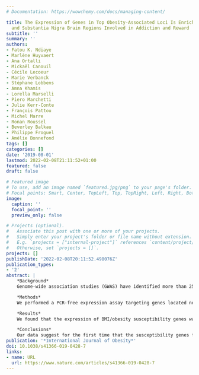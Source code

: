 ```yaml
---
# Documentation: https://wowchemy.com/docs/managing-content/

title: The Expression of Genes in Top Obesity-Associated Loci Is Enriched in Insula
  and Substantia Nigra Brain Regions Involved in Addiction and Reward
subtitle: ''
summary: ''
authors:
- Fatou K. Ndiaye
- Marlène Huyvaert
- Ana Ortalli
- Mickaël Canouil
- Cécile Lecoeur
- Marie Verbanck
- Stéphane Lobbens
- Amna Khamis
- Lorella Marselli
- Piero Marchetti
- Julie Kerr-Conte
- François Pattou
- Michel Marre
- Ronan Roussel
- Beverley Balkau
- Philippe Froguel
- Amélie Bonnefond
tags: []
categories: []
date: '2019-08-01'
lastmod: 2022-02-08T21:11:52+01:00
featured: false
draft: false

# Featured image
# To use, add an image named `featured.jpg/png` to your page's folder.
# Focal points: Smart, Center, TopLeft, Top, TopRight, Left, Right, BottomLeft, Bottom, BottomRight.
image:
  caption: ''
  focal_point: ''
  preview_only: false

# Projects (optional).
#   Associate this post with one or more of your projects.
#   Simply enter your project's folder or file name without extension.
#   E.g. `projects = ["internal-project"]` references `content/project/deep-learning/index.md`.
#   Otherwise, set `projects = []`.
projects: []
publishDate: '2022-02-08T20:11:52.498076Z'
publication_types:
- '2'
abstract: |
    *Background*  
    Genome-wide association studies (GWAS) have identified more than 250 loci associated with body mass index (BMI) and obesity. However, post-GWAS functional genomic investigations have been inadequate for understanding how these genetic loci physiologically impact disease development.

    *Methods*  
    We performed a PCR-free expression assay targeting genes located nearby the GWAS-identified SNPs associated with BMI/obesity in a large panel of human tissues. Furthermore, we analyzed several genetic risk scores (GRS) summing GWAS-identified alleles associated with increased BMI in 4236 individuals.

    *Results*  
    We found that the expression of BMI/obesity susceptibility genes was strongly enriched in the brain, especially in the insula (p = 4.7 × 10<sup>–9</sup>) and substantia nigra (p = 6.8 × 10<sup>–7</sup>), which are two brain regions involved in addiction and reward. Inversely, we found that top obesity/BMI-associated loci, including FTO, showed the strongest gene expression enrichment in the two brain regions.

    *Conclusions*  
    Our data suggest for the first time that the susceptibility genes for common obesity may have an effect on eating addiction and reward behaviors through their high expression in substantia nigra and insula, i.e., a different pattern from monogenic obesity genes that act in the hypothalamus and cause hyperphagia. Further epidemiological studies with relevant food behavior phenotypes are necessary to confirm these findings.
publication: '*International Journal of Obesity*'
doi: 10.1038/s41366-019-0428-7
links:
- name: URL
  url: https://www.nature.com/articles/s41366-019-0428-7
---
```

